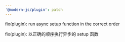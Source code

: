 ```yaml
---
'@modern-js/plugin': patch
---
```


fix(plugin): run async setup function in the correct order

fix(plugin): 以正确的顺序执行异步的 setup 函数

